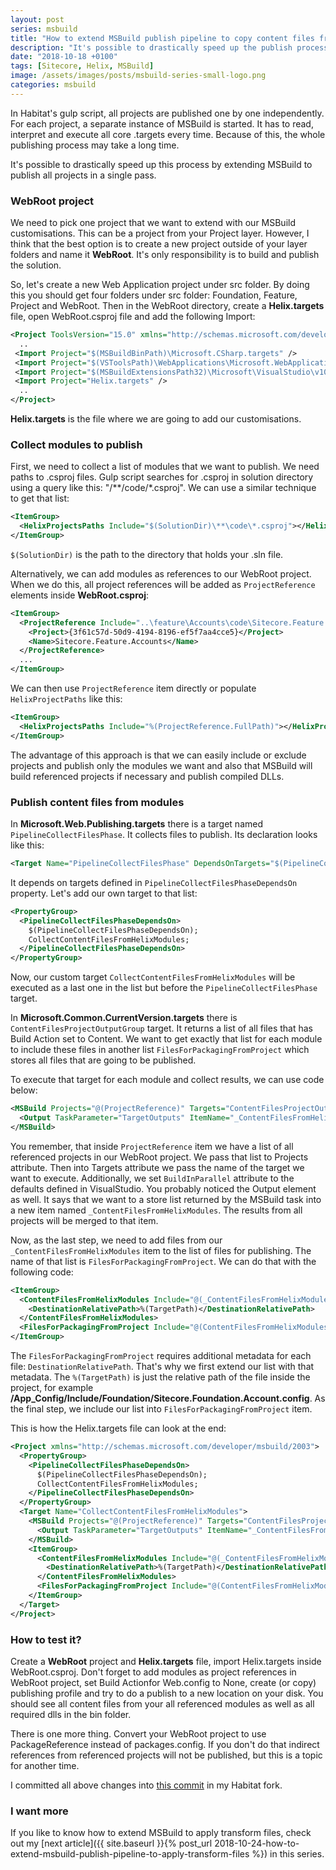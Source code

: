 ```yaml
---
layout: post
series: msbuild
title: "How to extend MSBuild publish pipeline to copy content files from all Helix modules to the output"
description: "It's possible to drastically speed up the publish process by extending MSBuild to publish all projects in a single pass instead of using gulp."
date: "2018-10-18 +0100"
tags: [Sitecore, Helix, MSBuild]
image: /assets/images/posts/msbuild-series-small-logo.png
categories: msbuild
---
```

In Habitat's gulp script, all projects are published one by one independently. For each project, a separate instance of MSBuild is started. It has to read, interpret and execute all core .targets every time. Because of this, the whole publishing process may take a long time.

It's possible to drastically speed up this process by extending MSBuild to publish all projects in a single pass.

### WebRoot project

We need to pick one project that we want to extend with our MSBuild customisations. This can be a project from your Project layer. However, I think that the best option is to create a new project outside of your layer folders and name it **WebRoot**. It's only responsibility is to build and publish the solution.

So, let's create a new Web Application project under src folder. By doing this you should get four folders under src folder: Foundation, Feature, Project and WebRoot. Then in the WebRoot directory, create a **Helix.targets** file, open WebRoot.csproj file and add the following Import:

``` xml
<Project ToolsVersion="15.0" xmlns="http://schemas.microsoft.com/developer/msbuild/2003">
  ..
 <Import Project="$(MSBuildBinPath)\Microsoft.CSharp.targets" />
 <Import Project="$(VSToolsPath)\WebApplications\Microsoft.WebApplication.targets" Condition="'$(VSToolsPath)' != ''" />
 <Import Project="$(MSBuildExtensionsPath32)\Microsoft\VisualStudio\v10.0\WebApplications\Microsoft.WebApplication.targets" Condition="false" />
 <Import Project="Helix.targets" />
  ..
</Project>
```

**Helix.targets** is the file where we are going to add our customisations.

### Collect modules to publish

First, we need to collect a list of modules that we want to publish. We need paths to .csproj files. Gulp script searches for .csproj in solution directory using a query like this: "/**/code/*.csproj". We can use a similar technique to get that list:

``` xml
<ItemGroup>
  <HelixProjectsPaths Include="$(SolutionDir)\**\code\*.csproj"></HelixProjectsPaths>
</ItemGroup>
```

`$(SolutionDir)` is the path to the directory that holds your .sln file.

Alternatively, we can add modules as references to our WebRoot project. When we do this, all project references will be added as `ProjectReference` elements inside **WebRoot.csproj**:

``` xml
<ItemGroup>
  <ProjectReference Include="..\feature\Accounts\code\Sitecore.Feature.Accounts.csproj">
    <Project>{3f61c57d-50d9-4194-8196-ef5f7aa4cce5}</Project>
    <Name>Sitecore.Feature.Accounts</Name>
  </ProjectReference>
  ...
</ItemGroup>
```

We can then use `ProjectReference` item directly or populate `HelixProjectPaths` like this:

``` xml
<ItemGroup>
  <HelixProjectsPaths Include="%(ProjectReference.FullPath)"></HelixProjectsPaths>
</ItemGroup>
```

The advantage of this approach is that we can easily include or exclude projects and publish only the modules we want and also that MSBuild will build referenced projects if necessary and publish compiled DLLs.

### Publish content files from modules

In **Microsoft.Web.Publishing.targets** there is a target named `PipelineCollectFilesPhase`. It collects files to publish. Its declaration looks like this:

``` xml
<Target Name="PipelineCollectFilesPhase" DependsOnTargets="$(PipelineCollectFilesPhaseDependsOn)">
```

It depends on targets defined in `PipelineCollectFilesPhaseDependsOn` property. Let's add our own target to that list:

``` xml
<PropertyGroup>
  <PipelineCollectFilesPhaseDependsOn>
    $(PipelineCollectFilesPhaseDependsOn);
    CollectContentFilesFromHelixModules;
  </PipelineCollectFilesPhaseDependsOn>
</PropertyGroup>
```

Now, our custom target `CollectContentFilesFromHelixModules` will be executed as a last one in the list but before the `PipelineCollectFilesPhase` target.

In **Microsoft.Common.CurrentVersion.targets** there is `ContentFilesProjectOutputGroup` target. It returns a list of all files that has Build Action set to Content. We want to get exactly that list for each module to include these files in another list `FilesForPackagingFromProject` which stores all files that are going to be published.

To execute that target for each module and collect results, we can use code below:

``` xml
<MSBuild Projects="@(ProjectReference)" Targets="ContentFilesProjectOutputGroup" BuildInParallel="$(BuildInParallel)">
  <Output TaskParameter="TargetOutputs" ItemName="_ContentFilesFromHelixModules" />
</MSBuild>
```

You remember, that inside `ProjectReference` item we have a list of all referenced projects in our WebRoot project. We pass that list to Projects attribute. Then into Targets attribute we pass the name of the target we want to execute. Additionally, we set `BuildInParallel` attribute to the defaults defined in VisualStudio. You probably noticed the Output element as well. It says that we want to a store list returned by the MSBuild task into a new item named `_ContentFilesFromHelixModules`. The results from all projects will be merged to that item.

Now, as the last step, we need to add files from our `_ContentFilesFromHelixModules` item to the list of files for publishing. The name of that list is `FilesForPackagingFromProject`. We can do that with the following code:

``` xml
<ItemGroup>
  <ContentFilesFromHelixModules Include="@(_ContentFilesFromHelixModules)">
    <DestinationRelativePath>%(TargetPath)</DestinationRelativePath>
  </ContentFilesFromHelixModules>
  <FilesForPackagingFromProject Include="@(ContentFilesFromHelixModules)" /> 
</ItemGroup>
```

The `FilesForPackagingFromProject` requires additional metadata for each file: `DestinationRelativePath`. That's why we first extend our list with that metadata. The `%(TargetPath)` is just the relative path of the file inside the project, for example **/App_Config/Include/Foundation/Sitecore.Foundation.Account.config**. As the final step, we include our list into `FilesForPackagingFromProject` item.

This is how the Helix.targets file can look at the end:

``` xml
<Project xmlns="http://schemas.microsoft.com/developer/msbuild/2003">
  <PropertyGroup>
    <PipelineCollectFilesPhaseDependsOn>
      $(PipelineCollectFilesPhaseDependsOn);
      CollectContentFilesFromHelixModules;
    </PipelineCollectFilesPhaseDependsOn>
  </PropertyGroup>
  <Target Name="CollectContentFilesFromHelixModules">
    <MSBuild Projects="@(ProjectReference)" Targets="ContentFilesProjectOutputGroup" BuildInParallel="$(BuildInParallel)">
      <Output TaskParameter="TargetOutputs" ItemName="_ContentFilesFromHelixModules" />
    </MSBuild>
    <ItemGroup>
      <ContentFilesFromHelixModules Include="@(_ContentFilesFromHelixModules)">
        <DestinationRelativePath>%(TargetPath)</DestinationRelativePath>
      </ContentFilesFromHelixModules>
      <FilesForPackagingFromProject Include="@(ContentFilesFromHelixModules)" /> 
    </ItemGroup>
  </Target>
</Project>
```

### How to test it?

Create a **WebRoot** project and **Helix.targets** file, import Helix.targets inside WebRoot.csproj. Don't forget to add modules as project references in WebRoot project, set Build Actionfor Web.config to None, create (or copy) publishing profile and try to do a publish to a new location on your disk. You should see all content files from your all referenced modules as well as all required dlls in the bin folder.

There is one more thing. Convert your WebRoot project to use PackageReference instead of packages.config. If you don't do that indirect references from referenced projects will not be published, but this is a topic for another time.

I committed all above changes into [this commit](https://github.com/bartlomiejmucha/Habitat/commit/9f26f20f17fd2074ce0e76a5a73a8c5c8a2f1325) in my Habitat fork.

### I want more

If you like to know how to extend MSBuild to apply transform files, check out my [next article]({{ site.baseurl }}{% post_url 2018-10-24-how-to-extend-msbuild-publish-pipeline-to-apply-transform-files %}) in this series.